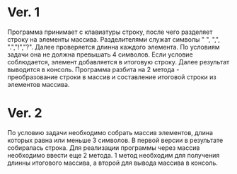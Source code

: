 # Ver. 1

Программа принимает с клавиатуры строку, после чего разделяет строку на элементы массива. Разделителями служат символы " ", ",", ".","!","?".
Далее проверяется длинна каждого элемента. По условиям задачи она не должна превышать 4 символов. Если условие соблюдается, элемент добавляется в итоговую строку.
Далее результат выводится в консоль.
Программа разбита на 2 метода - преобразование строки в массив и составление итоговой строки из элементов массива.

# Ver. 2

По условию задачи необходимо собрать массив элементов, длина которых равна или меньше 3 символов. В первой версии в результате собиралась строка. Для реализации программы через массив необходимо ввести еще 2 метода.
1 метод необходим для получения длинны итогового массива, а второй для вывода массива в консоль.
